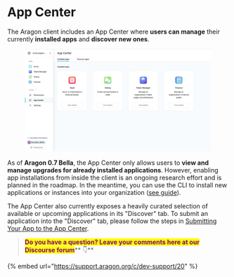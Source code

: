 # App Center

The Aragon client includes an App Center where **users can manage** their currently **installed apps** and **discover new ones**.

<figure><img src="../../../.gitbook/assets/app-center.png" alt=""><figcaption></figcaption></figure>

As of **Aragon 0.7 Bella**, the App Center only allows users to **view and manage upgrades for already installed applications**. However, enabling app installations from inside the client is an ongoing research effort and is planned in the roadmap. In the meantime, you can use the CLI to install new applications or instances into your organization ([see guide](../guides/custom-deploy.md)).

The App Center also currently exposes a heavily curated selection of available or upcoming applications in its "Discover" tab. To submit an application into the "Discover" tab, please follow the steps in [Submitting Your App to the App Center](submitting-your-app-to-the-app-center.md).



> <mark style="color:purple;">**Do you have a question? Leave your comments here at our Discourse forum**</mark>** 👇**

{% embed url="https://support.aragon.org/c/dev-support/20" %}
